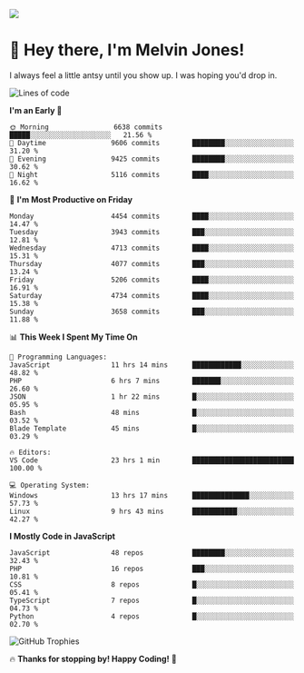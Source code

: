 ![](https://i.pinimg.com/originals/f8/b4/d0/f8b4d0ddedae91a68a6cfa788148436b.gif)

# 👋 Hey there, I'm Melvin Jones!
I always feel a little antsy until you show up. I was hoping you'd drop in.

<!--START_SECTION:mrepol742-->
![Lines of code](https://img.shields.io/badge/From%20Hello%20World%20I%27ve%20Written-22.4%20million%20lines%20of%20code-blue)

**I'm an Early 🐤** 

```text
🌞 Morning                6638 commits        █████░░░░░░░░░░░░░░░░░░░░   21.56 % 
🌆 Daytime                9606 commits        ████████░░░░░░░░░░░░░░░░░   31.20 % 
🌃 Evening                9425 commits        ████████░░░░░░░░░░░░░░░░░   30.62 % 
🌙 Night                  5116 commits        ████░░░░░░░░░░░░░░░░░░░░░   16.62 % 
```
📅 **I'm Most Productive on Friday** 

```text
Monday                   4454 commits        ████░░░░░░░░░░░░░░░░░░░░░   14.47 % 
Tuesday                  3943 commits        ███░░░░░░░░░░░░░░░░░░░░░░   12.81 % 
Wednesday                4713 commits        ████░░░░░░░░░░░░░░░░░░░░░   15.31 % 
Thursday                 4077 commits        ███░░░░░░░░░░░░░░░░░░░░░░   13.24 % 
Friday                   5206 commits        ████░░░░░░░░░░░░░░░░░░░░░   16.91 % 
Saturday                 4734 commits        ████░░░░░░░░░░░░░░░░░░░░░   15.38 % 
Sunday                   3658 commits        ███░░░░░░░░░░░░░░░░░░░░░░   11.88 % 
```


📊 **This Week I Spent My Time On** 

```text
💬 Programming Languages: 
JavaScript               11 hrs 14 mins      ████████████░░░░░░░░░░░░░   48.82 % 
PHP                      6 hrs 7 mins        ███████░░░░░░░░░░░░░░░░░░   26.60 % 
JSON                     1 hr 22 mins        █░░░░░░░░░░░░░░░░░░░░░░░░   05.95 % 
Bash                     48 mins             █░░░░░░░░░░░░░░░░░░░░░░░░   03.52 % 
Blade Template           45 mins             █░░░░░░░░░░░░░░░░░░░░░░░░   03.29 % 

🔥 Editors: 
VS Code                  23 hrs 1 min        █████████████████████████   100.00 % 

💻 Operating System: 
Windows                  13 hrs 17 mins      ██████████████░░░░░░░░░░░   57.73 % 
Linux                    9 hrs 43 mins       ███████████░░░░░░░░░░░░░░   42.27 % 
```

**I Mostly Code in JavaScript** 

```text
JavaScript               48 repos            ████████░░░░░░░░░░░░░░░░░   32.43 % 
PHP                      16 repos            ███░░░░░░░░░░░░░░░░░░░░░░   10.81 % 
CSS                      8 repos             █░░░░░░░░░░░░░░░░░░░░░░░░   05.41 % 
TypeScript               7 repos             █░░░░░░░░░░░░░░░░░░░░░░░░   04.73 % 
Python                   4 repos             █░░░░░░░░░░░░░░░░░░░░░░░░   02.70 % 
```




<!--END_SECTION:mrepol742-->

![GitHub Trophies](https://github-profile-trophy.vercel.app/?username=mrepol742&theme=dracula)

🔥 **Thanks for stopping by! Happy Coding!** 🚀
